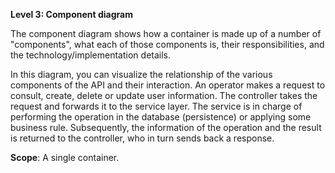 **Level 3: Component diagram**

The component diagram shows how a container is made up of a number of "components", what each of those components is, their responsibilities, and the technology/implementation details.

In this diagram, you can visualize the relationship of the various components of the API and their interaction. An operator makes a request to consult, create, delete or update user information. The controller takes the request and forwards it to the service layer. The service is in charge of performing the operation in the database (persistence) or applying some business rule. Subsequently, the information of the operation and the result is returned to the controller, who in turn sends back a response.

**Scope**: A single container.

